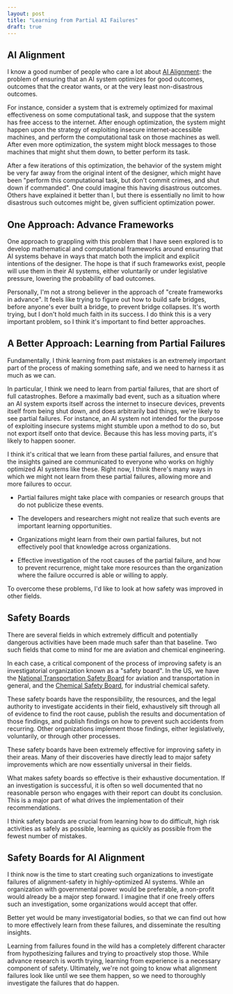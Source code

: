 ```yaml
---
layout: post
title: "Learning from Partial AI Failures"
draft: true
---
```


## AI Alignment

I know a good number of people who care a lot about [AI Alignment](https://en.wikipedia.org/wiki/AI_alignment):
the problem of ensuring that an AI system optimizes for good outcomes,
outcomes that the creator wants,
or at the very least non-disastrous outcomes.

For instance, consider a system that is extremely optimized for maximal effectiveness
on some computational task,
and suppose that the system has free access to the internet.
After enough optimization,
the system might happen upon the strategy of exploiting insecure internet-accessible machines,
and perform the computational task on those machines as well.
After even more optimization,
the system might block messages to those machines that might shut them down,
to better perform its task.

After a few iterations of this optimization,
the behavior of the system might be very far away from the original intent of the designer,
which might have been
"perform this computational task, but don't commit crimes, and shut down if commanded".
One could imagine this having disastrous outcomes.
Others have explained it better than I,
but there is essentially no limit to how disastrous such outcomes might be,
given sufficient optimization power.

## One Approach: Advance Frameworks

One approach to grappling with this problem
that I have seen explored is to develop mathematical and computational frameworks
around ensuring that AI systems behave in ways
that match both the implicit and explicit intentions of the designer.
The hope is that if such frameworks exist,
people will use them in their AI systems,
either voluntarily or under legislative pressure,
lowering the probability of bad outcomes.

Personally, I'm not a strong believer in the approach of "create frameworks in advance".
It feels like trying to figure out how to build safe bridges,
before anyone's ever built a bridge,
to prevent bridge collapses.
It's worth trying, but I don't hold much faith in its success.
I do think this is a very important problem,
so I think it's important to find better approaches.

## A Better Approach: Learning from Partial Failures

Fundamentally, I think learning from past mistakes
is an extremely important part of the
process of making something safe,
and we need to harness it as much as we can.

In particular, I think we need to learn from partial failures,
that are short of full catastrophes.
Before a maximally bad event, such as a situation
where an AI system exports itself across the internet
to insecure devices, prevents itself from being shut down,
and does arbitrarily bad things,
we're likely to see partial failures.
For instance, an AI system not intended for the purpose of exploiting insecure systems
might stumble upon a method to do so, but not export itself onto that device.
Because this has less moving parts, it's likely to happen sooner.

I think it's critical that we learn from these partial failures,
and ensure that the insights gained are communicated to everyone who works on
highly optimized AI systems like these.
Right now, I think there's many ways
in which we might not learn from these partial failures,
allowing more and more failures to occur.

* Partial failures might take place with companies or research groups
that do not publicize these events.

* The developers and researchers might not realize that such events
are important learning opportunities.

* Organizations might learn from their own partial failures,
but not effectively pool that knowledge across organizations.

* Effective investigation of the root causes of the partial failure,
and how to prevent recurrence,
might take more resources than
the organization where the failure occurred is able or willing to apply.

To overcome these problems,
I'd like to look at how safety was improved in other fields.

## Safety Boards

There are several fields in which extremely difficult and potentially dangerous activities
have been made much safer than that baseline.
Two such fields that come to mind for me are
aviation and chemical engineering.

In each case, a critical component of the process of improving safety
is an investigatorial organization known as a "safety board".
In the US, we have the [National Transportation Safety Board](https://en.wikipedia.org/wiki/National_Transportation_Safety_Board) for aviation and transportation in general,
and the [Chemical Safety Board](https://en.wikipedia.org/wiki/U.S._Chemical_Safety_and_Hazard_Investigation_Board),
for industrial chemical safety.

These safety boards have the responsibility, the resources, and the legal authority
to investigate accidents in their field,
exhaustively sift through all of evidence to find the root cause,
publish the results and documentation of those findings,
and publish findings on how to prevent such accidents from recurring.
Other organizations implement those findings,
either legislatively, voluntarily, or through other processes.

These safety boards have been extremely effective for improving safety in their areas.
Many of their discoveries have directly lead to major safety improvements
which are now essentially universal in their fields.

What makes safety boards so effective is their exhaustive 
documentation.
If an investigation is successful,
it is often so well documented that no reasonable person who engages with their report
can doubt its conclusion.
This is a major part of what drives the implementation of their recommendations.

I think safety boards are crucial from learning how to do difficult,
high risk activities as safely as possible,
learning as quickly as possible from the fewest number of mistakes.

## Safety Boards for AI Alignment

I think now is the time to start creating such organizations
to investigate failures of alignment-safety in highly-optimized AI systems.
While an organization with governmental power would be preferable,
a non-profit would already be a major step forward.
I imagine that if one freely offers such an investigation,
some organizations would accept that offer.

Better yet would be many investigatorial bodies,
so that we can find out how to more effectively
learn from these failures, and disseminate the resulting insights.

Learning from failures found in the wild has a completely different character from
hypothesizing failures and trying to proactively stop those.
While advance research is worth trying,
learning from experience is a necessary component of safety.
Ultimately,
we're not going to know what alignment failures look like
until we see them happen,
so we need to thoroughly investigate the failures that do happen.
